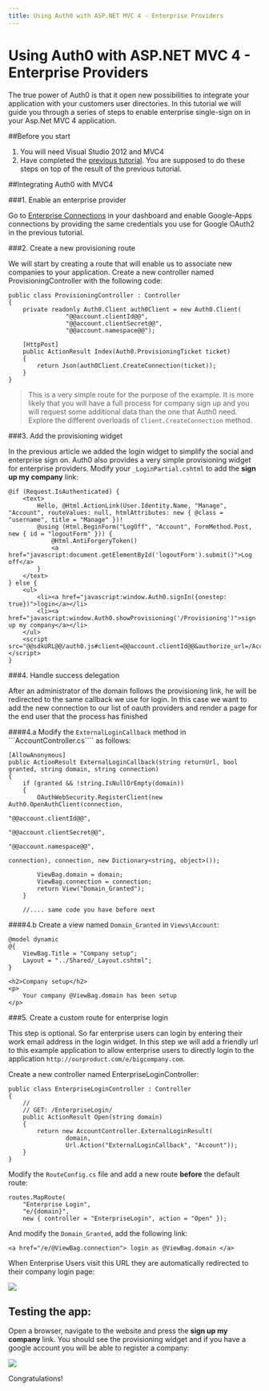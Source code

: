 ```yaml
---
title: Using Auth0 with ASP.NET MVC 4 - Enterprise Providers
---
```


# Using Auth0 with ASP.NET MVC 4 - Enterprise Providers

The true power of Auth0 is that it open new possibilities to integrate your application with your customers user directories. In this tutorial we will guide you through a series of steps to enable enterprise single-sign on in your Asp.Net MVC 4 application.

##Before you start

1. You will need Visual Studio 2012 and MVC4
2. Have completed the [previous tutorial](/mvc-tutorial). You are supposed to do these steps on top of the result of the previous tutorial.

##Integrating Auth0 with MVC4

###1. Enable an enterprise provider

Go to [Enterprise Connections](@@uiURL@@/#/connections/enterprise) in your dashboard and enable Google-Apps connections by providing the same credentials you use for Google OAuth2 in the previous tutorial.

###2. Create a new provisioning route

We will start by creating a route that will enable us to associate new companies to your application. Create a new controller named ProvisioningController with the following code:


    public class ProvisioningController : Controller
    {
        private readonly Auth0.Client auth0Client = new Auth0.Client(
                    "@@account.clientId@@",
                    "@@account.clientSecret@@",
                    "@@account.namespace@@");

        [HttpPost]
        public ActionResult Index(Auth0.ProvisioningTicket ticket)
        {
            return Json(auth0Client.CreateConnection(ticket));
        }
    }




> This is a very simple route for the purpose of the example. It is more likely that you will have a full process for company sign up and you will request some additional data than the one that Auth0 need. Explore the different overloads of ```Client.CreateConnection``` method.
>

###3. Add the provisioning widget

In the previous article we added the login widget to simplify the social and enterprise sign on. Auth0 also provides a very simple provisioning widget for enterprise providers. Modify your ```_LoginPartial.cshtml``` to add the **sign up my company** link:



    @if (Request.IsAuthenticated) {
        <text>
            Hello, @Html.ActionLink(User.Identity.Name, "Manage", "Account", routeValues: null, htmlAttributes: new { @class = "username", title = "Manage" })!
            @using (Html.BeginForm("LogOff", "Account", FormMethod.Post, new { id = "logoutForm" })) {
                @Html.AntiForgeryToken()
                <a href="javascript:document.getElementById('logoutForm').submit()">Log off</a>
            }
        </text>
    } else {
        <ul>
            <li><a href="javascript:window.Auth0.signIn({onestep: true})">login</a></li>
            <li><a href="javascript:window.Auth0.showProvisioning('/Provisioning')">sign up my company</a></li>
        </ul>
        <script src="@@sdkURL@@/auth0.js#client=@@account.clientId@@&authorize_url=/Account/Auth0Login"></script>
    }

###4. Handle success delegation

After an administrator of the domain follows the provisioning link, he will be redirected to the same callback we use for login. In this case we want to add the new connection to our list of oauth providers and render a page for the end user that the process has finished

####4.a Modify the ```ExternalLoginCallback``` method in ```AccountController.cs```` as follows:

    [AllowAnonymous]
    public ActionResult ExternalLoginCallback(string returnUrl, bool granted, string domain, string connection)
    {
        if (granted && !string.IsNullOrEmpty(domain))
        {
            OAuthWebSecurity.RegisterClient(new Auth0.OpenAuthClient(connection,
                                                                "@@account.clientId@@",
                                                                "@@account.clientSecret@@",
                                                                "@@account.namespace@@",
                                                                connection), connection, new Dictionary<string, object>());

            ViewBag.domain = domain;
            ViewBag.connection = connection;
            return View("Domain_Granted");
        }

        //.... same code you have before next

####4.b Create a view named ```Domain_Granted``` in ```Views\Account```:

    @model dynamic
    @{
        ViewBag.Title = "Company setup";
        Layout = "../Shared/_Layout.cshtml";
    }

    <h2>Company setup</h2>
    <p>
        Your company @ViewBag.domain has been setup
    </p>


###5. Create a custom route for enterprise login

This step is optional. So far enterprise users can login by entering their work email address in the login widget. In this step we will add a friendly url to this example application to allow enterprise users to directly login to the application  ```http://ourproduct.com/e/bigcompany.com```.


Create a new controller named EnterpriseLoginController:

    public class EnterpriseLoginController : Controller
    {
        //
        // GET: /EnterpriseLogin/
        public ActionResult Open(string domain)
        {
            return new AccountController.ExternalLoginResult(
                    domain,
                    Url.Action("ExternalLoginCallback", "Account"));
        }
    }


Modify the ```RouteConfig.cs``` file and add a new route **before** the default route:

    routes.MapRoute(
        "Enterprise Login",
        "e/{domain}",
        new { controller = "EnterpriseLogin", action = "Open" });


And modify the ```Domain_Granted```, add the following link:

    <a href="/e/@ViewBag.connection"> login as @ViewBag.domain </a>

When Enterprise Users visit this URL they are automatically redirected to their company login page:

![](../media/articles/mvc-tutorial-enterprise/enterprise-login.png)

## Testing the app:

Open a browser, navigate to the website and press the **sign up my company** link. You should see the provisioning widget and if you have a google account you will be able to register a company:

![](../media/articles/mvc-tutorial-enterprise/widget-prov-in-aspnet.png)

Congratulations!
